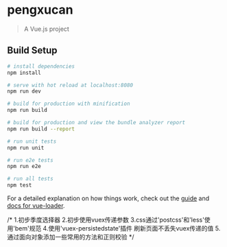 # pengxucan

> A Vue.js project

## Build Setup

``` bash
# install dependencies
npm install

# serve with hot reload at localhost:8080
npm run dev

# build for production with minification
npm run build

# build for production and view the bundle analyzer report
npm run build --report

# run unit tests
npm run unit

# run e2e tests
npm run e2e

# run all tests
npm test
```

For a detailed explanation on how things work, check out the [guide](http://vuejs-templates.github.io/webpack/) and [docs for vue-loader](http://vuejs.github.io/vue-loader).

/*
1.初步季度选择器
2.初步使用vuex传递参数
3.css通过'postcss'和'less'使用'bem'规范
4.使用'vuex-persistedstate'插件  刷新页面不丢失vuex传递的值
5.通过面向对象添加一些常用的方法和正则校验
*/

